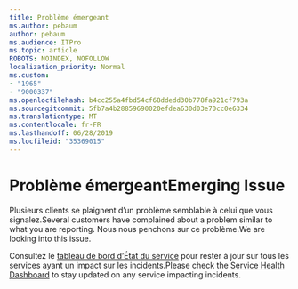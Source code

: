 ```yaml
---
title: Problème émergeant
ms.author: pebaum
author: pebaum
ms.audience: ITPro
ms.topic: article
ROBOTS: NOINDEX, NOFOLLOW
localization_priority: Normal
ms.custom:
- "1965"
- "9000337"
ms.openlocfilehash: b4cc255a4fbd54cf68ddedd30b778fa921cf793a
ms.sourcegitcommit: 5fb7a4b28859690020efdea630d03e70cc0e6334
ms.translationtype: MT
ms.contentlocale: fr-FR
ms.lasthandoff: 06/28/2019
ms.locfileid: "35369015"
---
```

# <a name="emerging-issue"></a><span data-ttu-id="14671-102">Problème émergeant</span><span class="sxs-lookup"><span data-stu-id="14671-102">Emerging Issue</span></span>

<span data-ttu-id="14671-103">Plusieurs clients se plaignent d’un problème semblable à celui que vous signalez.</span><span class="sxs-lookup"><span data-stu-id="14671-103">Several customers have complained about a problem similar to what you are reporting.</span></span> <span data-ttu-id="14671-104">Nous nous penchons sur ce problème.</span><span class="sxs-lookup"><span data-stu-id="14671-104">We are looking into this issue.</span></span>

<span data-ttu-id="14671-105">Consultez le [tableau de bord d’État du service](https://admin.microsoft.com/adminportal/home#/servicehealth) pour rester à jour sur tous les services ayant un impact sur les incidents.</span><span class="sxs-lookup"><span data-stu-id="14671-105">Please check the [Service Health Dashboard](https://admin.microsoft.com/adminportal/home#/servicehealth) to stay updated on any service impacting incidents.</span></span>